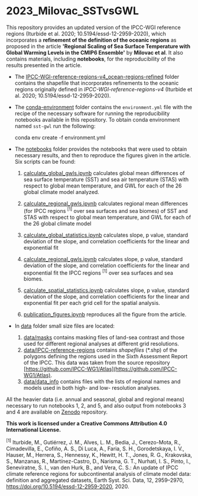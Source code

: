 # 2023_Milovac_SSTvsGWL
This repository provides an updated version of the IPCC-WGI reference regions (Iturbide et al. 2020; 10.5194/essd-12-2959-2020), which incorporates a **refinement of the definition of the oceanic regions** as proposed in the article **'Regional Scaling of Sea Surface Temperature with Global Warming Levels in the CMIP6 Ensemble'** by **Milovac et al**. It also contains materials, including **notebooks**, for the reproducibility of the results presented in the article.

* The [IPCC-WGI-reference-regions-v4_ocean-regions-refined](IPCC-WGI-reference-regions-v4_ocean-regions-refined) folder contains the shapefile that incorporates refinements to the oceanic regions originally defined in *IPCC-WGI-reference-regions-v4* (Iturbide et al. 2020; 10.5194/essd-12-2959-2020). 

* The [conda-environment](conda-environment) folder contains the `environment.yml` file with the recipe of the necessary software for running the reproducibility notebooks available in this repository. To obtain conda environment named `sst-gwl` run the following:

	conda env create -f environment.yml

* The [notebooks](notebooks) folder provides the notebooks that were used to obtain necessary results, and then to reproduce the figures given in the article. Six scripts can be found: 
  1. [calculate_global_gwls.ipynb](notebooks/calculate_global_gwls.ipynb) calculates global mean differences of sea surface temperature (SST) and sea air temperature (STAS) with respect to global mean temperature, and GWL for each of the 26 global climate model analyzed.

  2. [calculate_regional_gwls.ipynb](notebooks/calculate_regional_gwls.ipynb) calculates regional mean differences (for IPCC regions <sup>[1]</sup> over sea surfaces and sea biomes) of SST and STAS with respect 	to global mean temperature, and GWL for each of the 26 global climate model

  3. [calculate_global_statistics.ipynb](notebooks/calculate_global_statistics.ipynb) calculates slope, p value, standard deviation of the slope, and correlation coefficients for the linear and exponential fit

  4. [calculate_regional_gwls.ipynb](notebooks/calculate_regional_gwls.ipynb) calculates slope, p value, standard deviation of the slope, and correlation coefficients for the linear and exponential fit  the IPCC regions <sup>[1]</sup> over sea surfaces and sea biomes.

  5. [calculate_spatial_statistics.ipynb](notebooks/calculate_spatial_statistics.ipynb) calculates slope, p value, standard deviation of the slope, and correlation coefficients for the linear and exponential fit per each grid cell for the spatial analysis.

  6. [publication_figures.ipynb](notebooks/publication_figures.ipynb) reproduces all the figure from the article.



* In [data](data) folder small size files are located:
  1. [data/masks](data/masks) contains masking files of land-sea contrast  and those used for different regional analyses at different grid resolutions.
  1. [data/IPCC-reference-regions](data/IPCC-reference-regions) contains *shapefiles* (*.shp) of the polygons defining the regions used in the Sixth Assessment Report of the IPCC. This data was taken from the source repository [https://github.com/IPCC-WG1/Atlas](https://github.com/IPCC-WG1/Atlas).
  2. [data/data_info](data/data_info) contains files with the lists of regional names and models used in both high- and low- resolution analyses. 

All the heavier data (i.e. annual and seasonal, global and regional means) necessary to run notebooks 1, 2, and 5, and also output from notebooks 3 and 4 are available on [Zenodo](https://zenodo.org/records/8325102) repository.

**This work is licensed under a Creative Commons Attribution 4.0 International License.**

<sup>[1]</sup> Iturbide, M., Gutiérrez, J. M., Alves, L. M., Bedia, J., Cerezo-Mota, R., Cimadevilla, E., Cofiño, A. S., Di Luca, A., Faria, S. H., Gorodetskaya, I. V., Hauser, M., Herrera, S., Hennessy, K., Hewitt, H. T., Jones, R. G., Krakovska, S., Manzanas, R., Martínez-Castro, D., Narisma, G. T., Nurhati, I. S., Pinto, I., Seneviratne, S. I., van den Hurk, B., and Vera, C. S.: An update of IPCC climate reference regions for subcontinental analysis of climate model data: definition and aggregated datasets, Earth Syst. Sci. Data, 12, 2959–2970, https://doi.org/10.5194/essd-12-2959-2020, 2020.
